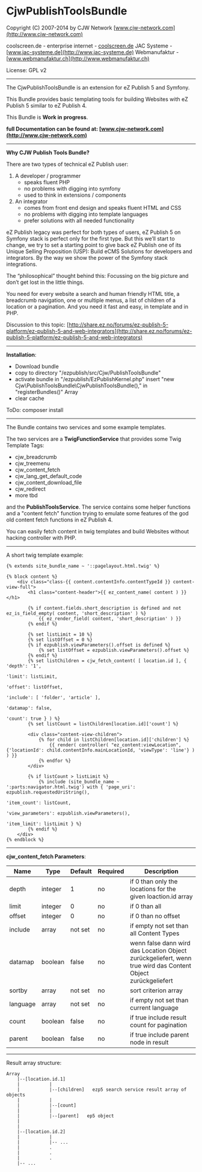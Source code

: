 CjwPublishToolsBundle
==============

Copyright (C) 2007-2014 by CJW Network [www.cjw-network.com](http://www.cjw-network.com)

coolscreen.de - enterprise internet - [coolscreen.de](http://coolscreen.de)
JAC Systeme -  [www.jac-systeme.de](http://www.jac-systeme.de)
Webmanufaktur - [www.webmanufaktur.ch](http://www.webmanufaktur.ch)

License: GPL v2

------------------------------------

The CjwPublishToolsBundle is an extension for eZ Publish 5 and Symfony.

This Bundle provides basic templating tools for building Websites with eZ Publish 5 similar to eZ Publish 4.

This Bundle is **Work in progress**.

**full Documentation can be found at: [www.cjw-network.com](http://www.cjw-network.com)**

------------------------------------
**Why CJW Publish Tools Bundle?**

There are two types of technical eZ Publish user:

1. A developer / programmer
    + speaks fluent PHP
    + no problems with digging into symfony
    + used to think in extensions / components
2. An integrator
    + comes from front end design and speaks fluent HTML and CSS
    + no problems with digging into template languages
    + prefer solutions with all needed functionality

eZ Publish legacy was perfect for both types of users, eZ Publish 5 on Symfony stack is perfect only for the first type. But this we’ll start to change, we try to set a starting point to give back eZ Publish one of its Unique Selling Proposition (USP): Build eCMS Solutions for developers and integrators. By the way we show the power of the Symfony stack integrations.

The “philosophical” thought behind this: Focussing on the big picture and don’t get lost in the little things. 

You need for every website a search and human friendly HTML title, a breadcrumb navigation, one or multiple menus, a list of children of a location or a pagination. And you need it fast and easy, in template and in PHP.

Discussion to this topic: [http://share.ez.no/forums/ez-publish-5-platform/ez-publish-5-and-web-integrators](http://share.ez.no/forums/ez-publish-5-platform/ez-publish-5-and-web-integrators)


------------------------------------
**Installation**:

- Download bundle
- copy to directory "/ezpublish/src/Cjw/PublishToolsBundle"
- activate bundle in "/ezpublish/EzPublishKernel.php" insert "new Cjw\PublishToolsBundle\CjwPublishToolsBundle()," in "registerBundles()" Array
- clear cache

ToDo: composer install

------------------------------------

The Bundle contains two services and some example templates.

The two services are a **TwigFunctionService** that provides some Twig Template Tags:

- cjw_breadcrumb
- cjw_treemenu
- cjw_content_fetch
- cjw_lang_get_default_code
- cjw_content_download_file
- cjw_redirect
- more tbd

and the **PublishToolsService**. The service contains some helper functions and a "content fetch" function trying to emulate some features of the god old content fetch functions in eZ Publish 4.

You can easily fetch content in twig templates and build Websites without hacking controller with PHP.

------------------------------------

A short twig template example:

```jinja
{% extends site_bundle_name ~ '::pagelayout.html.twig' %}

{% block content %}
    <div class="class-{{ content.contentInfo.contentTypeId }} content-view-full">
        <h1 class="content-header">{{ ez_content_name( content ) }}</h1>

        {% if content.fields.short_description is defined and not ez_is_field_empty( content, 'short_description' ) %}
            {{ ez_render_field( content, 'short_description' ) }}
        {% endif %}

        {% set listLimit = 10 %}
        {% set listOffset = 0 %}
        {% if ezpublish.viewParameters().offset is defined %}
            {% set listOffset = ezpublish.viewParameters().offset %}
        {% endif %}
        {% set listChildren = cjw_fetch_content( [ location.id ], { 'depth': '1',
                                                                    'limit': listLimit,
                                                                    'offset': listOffset,
                                                                    'include': [ 'folder', 'article' ],
                                                                    'datamap': false,
                                                                    'count': true } ) %}
        {% set listCount = listChildren[location.id]['count'] %}

        <div class="content-view-children">
            {% for child in listChildren[location.id]['children'] %}
                {{ render( controller( "ez_content:viewLocation", {'locationId': child.contentInfo.mainLocationId, 'viewType': 'line'} ) ) }}
            {% endfor %}
        </div>

        {% if listCount > listLimit %}
            {% include (site_bundle_name ~ ':parts:navigator.html.twig') with { 'page_uri': ezpublish.requestedUriString(),
                                                                                'item_count': listCount,
                                                                                'view_parameters': ezpublish.viewParameters(),
                                                                                'item_limit': listLimit } %}
        {% endif %}
    </div>
{% endblock %}
```

------------------------------------

**cjw_content_fetch Parameters**:

| Name | Type | Default | Required | Description |
|---|---|---|---|---|
| depth | integer | 1 | no | if 0 than only the locations for the given loaction.id array |
| limit | integer | 0 | no | if 0 than all |
| offset | integer | 0 | no | if 0 than no offset |
| include | array | not set | no | if empty not set than all Content Types |
| datamap | boolean | false | no | wenn false dann wird das Location Object zurückgeliefert, wenn true wird das Content Object zurückgeliefert |
| sortby | array | not set | no | sort criterion array |
| language | array | not set | no | if empty not set than current language |
| count | boolean | false | no | if true include result count for pagination |
| parent | boolean | false | no | if true include parent node in result |

------------------------------------

Result array structure:

	Array
		|--[location.id.1]
		|			|
		|			|--[children]   ezp5 search service result array of objects
		|			|
		|			|--[count]
		|			|
		|			|--[parent]   ep5 object
		|
		|
		|--[location.id.2]
		|			|
		|			|-- ...
		|			.
		|			.
		|			.
		|-- ...
